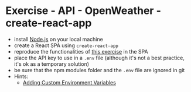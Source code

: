 # Exercise - API - OpenWeather - create-react-app
* install [Node.js](https://nodejs.org/en/download/) on your local machine
* create a React SPA using `create-react-app`
* reproduce the functionalities of [this exercise](https://github.com/rapaccinim/web-dev-course-lr/tree/main/exercises/2-api-openweather) in the SPA
* place the API key to use in a `.env` file (although it's not a best practice, it's ok as a temporary solution)
* be sure that the npm modules folder and the `.env` file are ignored in git
* Hints:
  * [Adding Custom Environment Variables](https://create-react-app.dev/docs/adding-custom-environment-variables/)